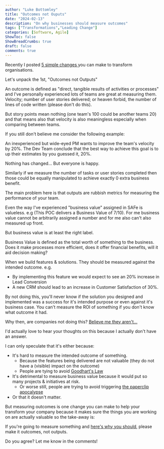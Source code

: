 ```yaml
---
author: "Luke Bottomley"
title: "Outcomes not Ouputs"
date: "2024-02-13"
description: "On why businesses should measure outcomes"
tags: ["Transformations","Leading Change"]
categories: [Software, Agile]
ShowToc: false
ShowBreadCrumbs: true
draft: false
comments: true
---
```


Recently I posted [5 simple changes ](https://www.linkedin.com/feed/update/urn:li:activity:7158398533685972992/) you can make to transform organisations.

Let's unpack the 1st, "Outcomes not Outputs"

An outcome is defined as "direct, tangible results of activities or processes" and I've personally experienced lots of teams are great at measuring them. Velocity; number of user stories delivered; or heaven forbid, the number of lines of code written (please don't do this).

But story points mean nothing (one team's 100 could be another teams 20) and that means also that velocity is also meaningless especially when comparing between teams.

If you still don't believe me consider the following example:

An inexperienced but wide-eyed PM wants to improve the team's velocity by 20%. The Dev Team conclude that the best way to achieve this goal is to up their estimates by you guessed it, 20%.

Nothing has changed... But everyone is happy.

Similarly if we measure the number of tasks or user stories completed then those could be equally manipulated to achieve exactly 0 extra business benefit. 

The main problem here is that outputs are rubbish metrics for measuring the performance of your team.

Even the way I've experienced "business value" assigned in SAFe is valueless. e.g (This POC delivers a Business Value of 7/10).
For me business value cannot be arbitrarily assigned a number and for me also can't also measured up front.

But business value is at least the right label.

Business Value is defined as the total worth of something to the business. Does it make processes more efficient, does it offer financial benefits, will it aid decision making?

When we build features & solutions. They should be measured against the intended outcome.
e.g. 
- By implementing this feature we would expect to see an 20% increase in Lead Conversion
- A new CRM should lead to an increase in Customer Satisfaction of 30%.

By not doing this, you'll never know if the solution you designed and implemented was a success for it's intended purpose or even against it's business case. You can't measure the ROI of something if you don't know what outcome it had.

Why then, are companies not doing this?  [Believe me they aren't...](https://www.linkedin.com/pulse/quick-easy-guide-measurement-simon-wardley-25mrc%3FtrackingId=L9z6LtwgSBeDIktZBruwVw%253D%253D/?trackingId=L9z6LtwgSBeDIktZBruwVw%3D%3D)

I'd actually love to hear your thoughts on this because I actually don't have an answer.

I can only speculate that it's either because:
- It's hard to measure the intended outcome of something.
	- Because the features being delivered are not valuable (they do not have a (visible) impact on the outcome)
	- People are tying to avoid [Goodhart's Law](https://www.cna.org/reports/2022/09/goodharts-law#:~:text=Goodhart%27s%20Law%20states%20that%20“when,order%20to%20receive%20the%20reward)
- It's detrimental to measure business value because it would put so many projects & initiatives at risk.
	- Or worse still, people are trying to avoid triggering [the paperclip apocalypse](https://www.lesswrong.com/tag/squiggle-maximizer-formerly-paperclip-maximizer) 
- Or that it doesn't matter.

But measuring outcomes is one change you can make to help your transform your company because it makes sure the things you are working on are actually valuable so the take-away is:

If you're going to measure something and [here's why you should](https://www.linkedin.com/pulse/quick-easy-guide-measurement-simon-wardley-25mrc%3FtrackingId=L9z6LtwgSBeDIktZBruwVw%253D%253D/?trackingId=L9z6LtwgSBeDIktZBruwVw%3D%3D), please make it outcomes, not outputs.

Do you agree? Let me know in the comments!

